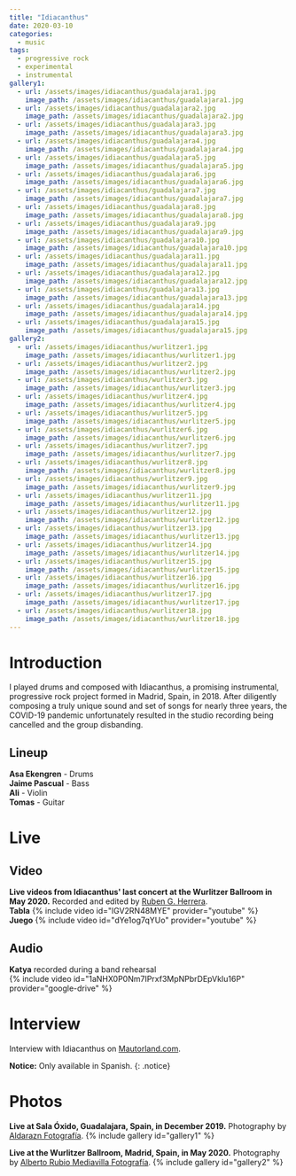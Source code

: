 ```yaml
---
title: "Idiacanthus"
date: 2020-03-10
categories:
  - music
tags:
  - progressive rock
  - experimental
  - instrumental
gallery1:
  - url: /assets/images/idiacanthus/guadalajara1.jpg
    image_path: /assets/images/idiacanthus/guadalajara1.jpg
  - url: /assets/images/idiacanthus/guadalajara2.jpg
    image_path: /assets/images/idiacanthus/guadalajara2.jpg
  - url: /assets/images/idiacanthus/guadalajara3.jpg
    image_path: /assets/images/idiacanthus/guadalajara3.jpg
  - url: /assets/images/idiacanthus/guadalajara4.jpg
    image_path: /assets/images/idiacanthus/guadalajara4.jpg
  - url: /assets/images/idiacanthus/guadalajara5.jpg
    image_path: /assets/images/idiacanthus/guadalajara5.jpg
  - url: /assets/images/idiacanthus/guadalajara6.jpg
    image_path: /assets/images/idiacanthus/guadalajara6.jpg
  - url: /assets/images/idiacanthus/guadalajara7.jpg
    image_path: /assets/images/idiacanthus/guadalajara7.jpg
  - url: /assets/images/idiacanthus/guadalajara8.jpg
    image_path: /assets/images/idiacanthus/guadalajara8.jpg
  - url: /assets/images/idiacanthus/guadalajara9.jpg
    image_path: /assets/images/idiacanthus/guadalajara9.jpg
  - url: /assets/images/idiacanthus/guadalajara10.jpg
    image_path: /assets/images/idiacanthus/guadalajara10.jpg
  - url: /assets/images/idiacanthus/guadalajara11.jpg
    image_path: /assets/images/idiacanthus/guadalajara11.jpg
  - url: /assets/images/idiacanthus/guadalajara12.jpg
    image_path: /assets/images/idiacanthus/guadalajara12.jpg
  - url: /assets/images/idiacanthus/guadalajara13.jpg
    image_path: /assets/images/idiacanthus/guadalajara13.jpg
  - url: /assets/images/idiacanthus/guadalajara14.jpg
    image_path: /assets/images/idiacanthus/guadalajara14.jpg
  - url: /assets/images/idiacanthus/guadalajara15.jpg
    image_path: /assets/images/idiacanthus/guadalajara15.jpg
gallery2:
  - url: /assets/images/idiacanthus/wurlitzer1.jpg
    image_path: /assets/images/idiacanthus/wurlitzer1.jpg
  - url: /assets/images/idiacanthus/wurlitzer2.jpg
    image_path: /assets/images/idiacanthus/wurlitzer2.jpg
  - url: /assets/images/idiacanthus/wurlitzer3.jpg
    image_path: /assets/images/idiacanthus/wurlitzer3.jpg
  - url: /assets/images/idiacanthus/wurlitzer4.jpg
    image_path: /assets/images/idiacanthus/wurlitzer4.jpg
  - url: /assets/images/idiacanthus/wurlitzer5.jpg
    image_path: /assets/images/idiacanthus/wurlitzer5.jpg
  - url: /assets/images/idiacanthus/wurlitzer6.jpg
    image_path: /assets/images/idiacanthus/wurlitzer6.jpg
  - url: /assets/images/idiacanthus/wurlitzer7.jpg
    image_path: /assets/images/idiacanthus/wurlitzer7.jpg
  - url: /assets/images/idiacanthus/wurlitzer8.jpg
    image_path: /assets/images/idiacanthus/wurlitzer8.jpg
  - url: /assets/images/idiacanthus/wurlitzer9.jpg
    image_path: /assets/images/idiacanthus/wurlitzer9.jpg
  - url: /assets/images/idiacanthus/wurlitzer11.jpg
    image_path: /assets/images/idiacanthus/wurlitzer11.jpg
  - url: /assets/images/idiacanthus/wurlitzer12.jpg
    image_path: /assets/images/idiacanthus/wurlitzer12.jpg
  - url: /assets/images/idiacanthus/wurlitzer13.jpg
    image_path: /assets/images/idiacanthus/wurlitzer13.jpg
  - url: /assets/images/idiacanthus/wurlitzer14.jpg
    image_path: /assets/images/idiacanthus/wurlitzer14.jpg
  - url: /assets/images/idiacanthus/wurlitzer15.jpg
    image_path: /assets/images/idiacanthus/wurlitzer15.jpg
  - url: /assets/images/idiacanthus/wurlitzer16.jpg
    image_path: /assets/images/idiacanthus/wurlitzer16.jpg
  - url: /assets/images/idiacanthus/wurlitzer17.jpg
    image_path: /assets/images/idiacanthus/wurlitzer17.jpg
  - url: /assets/images/idiacanthus/wurlitzer18.jpg
    image_path: /assets/images/idiacanthus/wurlitzer18.jpg
---
```

# Introduction
I played drums and composed with Idiacanthus, a promising instrumental, progressive rock project formed in Madrid, Spain, in 2018. After diligently composing a truly unique sound and set of songs for nearly three years, the COVID-19 pandemic unfortunately resulted in the studio recording being cancelled and the group disbanding.

## Lineup
**Asa Ekengren** - Drums  
**Jaime Pascual** - Bass  
**Ali** - Violin  
**Tomas** - Guitar  

# Live
## Video
**Live videos from Idiacanthus' last concert at the Wurlitzer Ballroom in May 2020.** Recorded and edited by [Ruben G. Herrera](https://www.instagram.com/rubengherrera/).  
**Tabla**
{% include video id="lGV2RN48MYE" provider="youtube" %}  
**Juego**
{% include video id="dYe1og7qYUo" provider="youtube" %}
## Audio
**Katya** recorded during a band rehearsal  
{% include video id="1aNHX0P0Nm7IPrxf3MpNPbrDEpVkIu16P" provider="google-drive" %}

# Interview
Interview with Idiacanthus on [Mautorland.com](https://www.mautorland.com/entrevistas/bandas-del-nooirax-sounds-fest-entrevista-con-idiacanthus/).  

**Notice:** Only available in Spanish.
{: .notice}

# Photos
**Live at Sala Óxido, Guadalajara, Spain, in December 2019.** Photography by [Aldarazn Fotografía](https://www.instagram.com/aldarazn/).
{% include gallery id="gallery1" %}  

**Live at the Wurlitzer Ballroom, Madrid, Spain, in May 2020.** Photography by [Alberto Rubio Mediavilla Fotografía](https://albertorubiofotografia.es).
{% include gallery id="gallery2" %}
